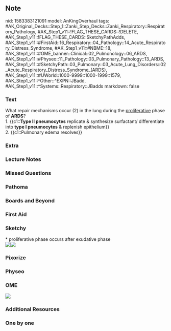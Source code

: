 ## Note
nid: 1583383121091
model: AnKingOverhaul
tags: #AK_Original_Decks::Step_1::Zanki_Step_Decks::Zanki_Respiratory::Respiratory_Pathology, #AK_Step1_v11::!FLAG_THESE_CARDS::!DELETE, #AK_Step1_v11::!FLAG_THESE_CARDS::SketchyPathAdds, #AK_Step1_v11::#FirstAid::16_Respiratory::04_Pathology::14_Acute_Respiratory_Distress_Syndrome, #AK_Step1_v11::#NBME::18, #AK_Step1_v11::#OME_banner::Clinical::02_Pulmonology::06_ARDS, #AK_Step1_v11::#Physeo::11_Pathology::03_Pulmonary_Pathology::13_ARDS, #AK_Step1_v11::#SketchyPath::03_Pulmonary::03_Acute_Lung_Disorders::02_Acute_Respiratory_Distress_Syndrome_(ARDS), #AK_Step1_v11::#UWorld::1000-9999::1000-1999::1579, #AK_Step1_v11::^Other::^EXPN::JBadd, #AK_Step1_v11::^Systems::Respiratory::JBadds
markdown: false

### Text
<div>
  What repair mechanisms occur (2) in the lung during the
  <u>proliferative</u> phase of <b>ARDS</b>?
</div>
<div>
  1. {{c1::<b>Type II pneumocytes</b> replicate & synthesize
  surfactant/ differentiate into <b>type I pneumocytes</b> &
  replenish epithelium}}
</div>
<div>
  2. {{c1::Pulmonary edema resolves}}
</div>

### Extra


### Lecture Notes


### Missed Questions


### Pathoma


### Boards and Beyond


### First Aid


### Sketchy
<div>
  * proliferative phase occurs after exudative phase
</div><img src="proliferative%20phase_1566160514431.jpg"><img src=
"Screen%20Shot%202020-03-04%20at%2011.13.43%20PM_1566160514431.JPG">

### Pixorize


### Physeo


### OME
<div class="ome-widget">
  <a href=
  "https://onlinemeded.org/spa/pulmonology/ards/acquire?ref=anki"><img src="_OME_AnkiFlashcards_Lesson_5.png"></a>
</div>

### Additional Resources


### One by one

